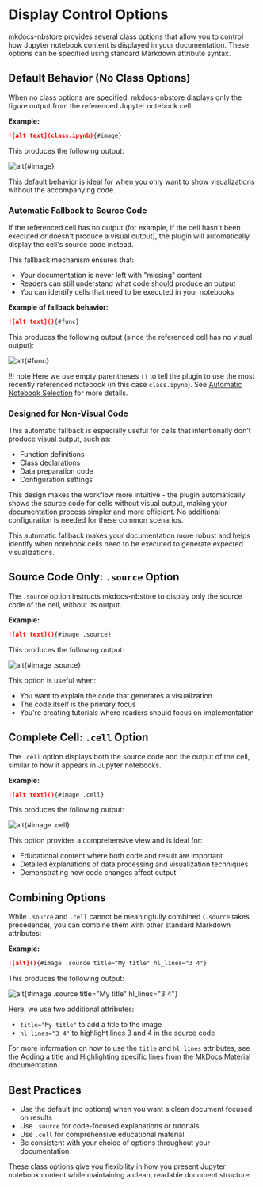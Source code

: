 # Display Control Options

mkdocs-nbstore provides several class options that
allow you to control how Jupyter notebook content is
displayed in your documentation. These options can be
specified using standard Markdown attribute syntax.

## Default Behavior (No Class Options)

When no class options are specified, mkdocs-nbstore
displays only the figure output from the referenced
Jupyter notebook cell.

**Example:**

```markdown
![alt text](class.ipynb){#image}
```

This produces the following output:

![alt](class.ipynb){#image}

This default behavior is ideal for when you only want
to show visualizations without the accompanying code.

### Automatic Fallback to Source Code

If the referenced cell has no output (for example, if the cell
hasn't been executed or doesn't produce a visual output),
the plugin will automatically display the cell's source code instead.

This fallback mechanism ensures that:

- Your documentation is never left with "missing" content
- Readers can still understand what code should produce an output
- You can identify cells that need to be executed in your notebooks

**Example of fallback behavior:**

```markdown
![alt text](){#func}
```

This produces the following output (since the referenced cell has no visual output):

![alt](){#func}

!!! note
    Here we use empty parentheses `()` to tell the plugin
    to use the most recently referenced notebook (in this case `class.ipynb`).
    See [Automatic Notebook Selection](notebook.md#automatic-notebook-selection)
    for more details.

### Designed for Non-Visual Code

This automatic fallback is especially useful for cells that
intentionally don't produce visual output, such as:

- Function definitions
- Class declarations
- Data preparation code
- Configuration settings

This design makes the workflow more intuitive - the plugin automatically shows the
source code for cells without visual output, making your documentation process
simpler and more efficient. No additional configuration is needed for these
common scenarios.

This automatic fallback makes your documentation more robust and
helps identify when notebook cells need to be executed to generate
expected visualizations.

## Source Code Only: `.source` Option

The `.source` option instructs mkdocs-nbstore to
display only the source code of the cell, without
its output.

**Example:**

```markdown
![alt text](){#image .source}
```

This produces the following output:

![alt](){#image .source}

This option is useful when:

- You want to explain the code that generates a visualization
- The code itself is the primary focus
- You're creating tutorials where readers should focus on implementation

## Complete Cell: `.cell` Option

The `.cell` option displays both the source code and
the output of the cell, similar to how it appears in
Jupyter notebooks.

**Example:**

```markdown
![alt text](){#image .cell}
```

This produces the following output:

![alt](){#image .cell}

This option provides a comprehensive view and is ideal for:

- Educational content where both code and result are important
- Detailed explanations of data processing and visualization techniques
- Demonstrating how code changes affect output

## Combining Options

While `.source` and `.cell` cannot be meaningfully
combined (`.source` takes precedence), you can combine
them with other standard Markdown attributes:

**Example:**

```markdown
![alt](){#image .source title="My title" hl_lines="3 4"}
```

This produces the following output:

![alt](){#image .source title="My title" hl_lines="3 4"}

Here, we use two additional attributes:

- `title="My title"` to add a title to the image
- `hl_lines="3 4"` to highlight lines 3 and 4 in the source code

For more information on how to use the `title` and `hl_lines` attributes,
see the [Adding a title][title] and [Highlighting specific lines][hl_lines]
from the MkDocs Material documentation.

[title]: https://squidfunk.github.io/mkdocs-material/reference/code-blocks/#adding-a-title
[hl_lines]: https://squidfunk.github.io/mkdocs-material/reference/code-blocks/#highlighting-specific-lines

## Best Practices

- Use the default (no options) when you want a clean document focused on results
- Use `.source` for code-focused explanations or tutorials
- Use `.cell` for comprehensive educational material
- Be consistent with your choice of options throughout your documentation

These class options give you flexibility in how you
present Jupyter notebook content while maintaining a
clean, readable document structure.
